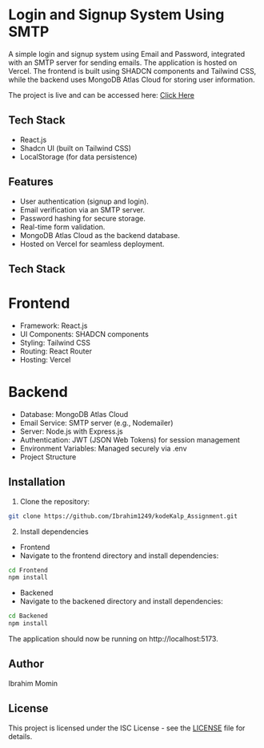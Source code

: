 
# Login and Signup System Using SMTP

A simple login and signup system using Email and Password, integrated with an SMTP server for sending emails. The application is hosted on Vercel. The frontend is built using SHADCN components and Tailwind CSS, while the backend uses MongoDB Atlas Cloud for storing user information.

The project is live and can be accessed here: [Click Here]()

## Tech Stack

- React.js
- Shadcn UI (built on Tailwind CSS)
- LocalStorage (for data persistence)

## Features

- User authentication (signup and login).
- Email verification via an SMTP server.
- Password hashing for secure storage.
- Real-time form validation.
- MongoDB Atlas Cloud as the backend database.
- Hosted on Vercel for seamless deployment.

## Tech Stack

# Frontend
- Framework: React.js
- UI Components: SHADCN components
- Styling: Tailwind CSS
- Routing: React Router
- Hosting: Vercel

# Backend
- Database: MongoDB Atlas Cloud
- Email Service: SMTP server (e.g., Nodemailer)
- Server: Node.js with Express.js
- Authentication: JWT (JSON Web Tokens) for session management
- Environment Variables: Managed securely via .env
- Project Structure

## Installation

1. Clone the repository:

```bash
git clone https://github.com/Ibrahim1249/kodeKalp_Assignment.git
```
2. Install dependencies

- Frontend
- Navigate to the frontend directory and install dependencies:
```bash
cd Frontend
npm install
```

- Backened
- Navigate to the backened directory and install dependencies:
```bash
cd Backened
npm install
```

The application should now be running on http://localhost:5173.

## Author

Ibrahim Momin

## License

This project is licensed under the ISC License - see the [LICENSE](LICENSE) file for details.